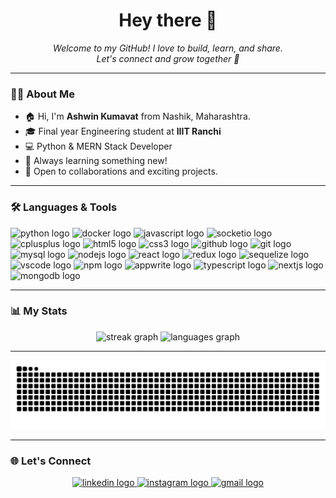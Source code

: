 <h1 align="center">Hey there 👋</h1>

<p align="center">
  <em>Welcome to my GitHub! I love to build, learn, and share.<br>
  Let's connect and grow together 🚀</em>
</p>

---

### 👨‍💻 About Me

- 🏠 Hi, I'm <b>Ashwin Kumavat</b> from Nashik, Maharashtra.
- 🎓 Final year Engineering student at <b>IIIT Ranchi</b>
- 💻 Python & MERN Stack Developer
- 🌱 Always learning something new!
- 🤝 Open to collaborations and exciting projects.

---

### 🛠️ Languages & Tools

<div align="left">
  <img src="https://cdn.jsdelivr.net/gh/devicons/devicon/icons/python/python-plain-wordmark.svg" height="28" alt="python logo" />
  <img src="https://cdn.jsdelivr.net/gh/devicons/devicon/icons/docker/docker-plain-wordmark.svg" height="28" alt="docker logo" />
  <img src="https://cdn.jsdelivr.net/gh/devicons/devicon/icons/javascript/javascript-original.svg" height="28" alt="javascript logo" />
  <img src="https://cdn.jsdelivr.net/gh/devicons/devicon/icons/socketio/socketio-original.svg" height="28" alt="socketio logo" />
  <img src="https://cdn.jsdelivr.net/gh/devicons/devicon/icons/cplusplus/cplusplus-original.svg" height="28" alt="cplusplus logo" />
  <img src="https://cdn.jsdelivr.net/gh/devicons/devicon/icons/html5/html5-original.svg" height="28" alt="html5 logo" />
  <img src="https://cdn.jsdelivr.net/gh/devicons/devicon/icons/css3/css3-original.svg" height="28" alt="css3 logo" />
  <img src="https://cdn.jsdelivr.net/gh/devicons/devicon/icons/github/github-original.svg" height="28" alt="github logo" />
  <img src="https://cdn.jsdelivr.net/gh/devicons/devicon/icons/git/git-original.svg" height="28" alt="git logo" />
  <img src="https://cdn.jsdelivr.net/gh/devicons/devicon/icons/mysql/mysql-original.svg" height="28" alt="mysql logo" />
  <img src="https://cdn.jsdelivr.net/gh/devicons/devicon/icons/nodejs/nodejs-original.svg" height="28" alt="nodejs logo" />
  <img src="https://cdn.jsdelivr.net/gh/devicons/devicon/icons/react/react-original.svg" height="28" alt="react logo" />
  <img src="https://cdn.jsdelivr.net/gh/devicons/devicon/icons/redux/redux-original.svg" height="28" alt="redux logo" />
  <img src="https://cdn.jsdelivr.net/gh/devicons/devicon/icons/sequelize/sequelize-original.svg" height="28" alt="sequelize logo" />
  <img src="https://cdn.jsdelivr.net/gh/devicons/devicon/icons/vscode/vscode-original.svg" height="28" alt="vscode logo" />
  <img src="https://cdn.jsdelivr.net/gh/devicons/devicon/icons/npm/npm-original-wordmark.svg" height="28" alt="npm logo" />
  <img src="https://cdn.jsdelivr.net/gh/devicons/devicon/icons/appwrite/appwrite-original.svg" height="28" alt="appwrite logo" />
  <img src="https://cdn.jsdelivr.net/gh/devicons/devicon/icons/typescript/typescript-original.svg" height="28" alt="typescript logo" />
  <img src="https://cdn.jsdelivr.net/gh/devicons/devicon/icons/nextjs/nextjs-original.svg" height="28" alt="nextjs logo" />
  <img src="https://cdn.jsdelivr.net/gh/devicons/devicon/icons/mongodb/mongodb-original.svg" height="28" alt="mongodb logo" />
</div>

---

### 📊 My Stats

<div align="center">
  <img src="https://streak-stats.demolab.com?user=AKcode07&locale=en&mode=daily&theme=dark&hide_border=false&border_radius=5&order=3" height="180" alt="streak graph" />
  <img src="https://github-readme-stats.vercel.app/api/top-langs?username=AKcode07&locale=en&hide_title=false&layout=compact&card_width=320&langs_count=5&theme=dracula&hide_border=false&order=2" height="120" alt="languages graph" />
</div>

---

<picture>
  <source media="(prefers-color-scheme: dark)" srcset="https://raw.githubusercontent.com/AKcode07/AKcode07/output/github-contribution-grid-snake-dark.svg">
  <source media="(prefers-color-scheme: light)" srcset="https://raw.githubusercontent.com/AKcode07/AKcode07/output/github-contribution-grid-snake.svg">
  <img alt="github contribution grid snake animation" src="https://raw.githubusercontent.com/AKcode07/AKcode07/output/github-contribution-grid-snake.svg">
</picture>

---

### 🌐 Let's Connect

<div align="center">
  <a href="https://www.linkedin.com/in/ashwin-sunil-kumavat-0a25b9243/" target="_blank">
    <img src="https://raw.githubusercontent.com/maurodesouza/profile-readme-generator/master/src/assets/icons/social/linkedin/default.svg" width="36" height="28" alt="linkedin logo" />
  </a>
  <a href="https://www.instagram.com/ashwin.kumavat.07?igsh=a3F3bjAyMjhreXdj" target="_blank">
    <img src="https://raw.githubusercontent.com/maurodesouza/profile-readme-generator/master/src/assets/icons/social/instagram/default.svg" width="36" height="28" alt="instagram logo" />
  </a>
  <a href="mailto:ashwin.21ug4029@iiitranchi.ac.in" target="_blank">
    <img src="https://raw.githubusercontent.com/maurodesouza/profile-readme-generator/master/src/assets/icons/social/gmail/default.svg" width="36" height="28" alt="gmail logo" />
  </a>
</div>
